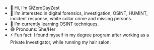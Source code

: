- 👋 Hi, I’m @ZeroDayZest
- 👀 I’m interested in digital forensics, investigation, OSINT, HUMINT, incident response, white collar crime and missing persons. 
- 🌱 I’m currently learning OSINT techniques.
- 😄 Pronouns: She/Her
- ⚡ Fun fact: I found myself in my degree program after working as a Private Investigator, while running my hair salon. 

<!---
ZeroDayZest/ZeroDayZest is a ✨ special ✨ repository because its `README.md` (this file) appears on your GitHub profile.
You can click the Preview link to take a look at your changes.
--->
